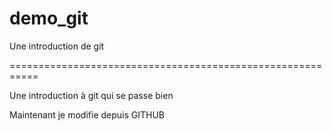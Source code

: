 # demo_git
Une introduction de git

===========================================================

Une introduction à git qui se passe bien

Maintenant je modifie depuis GITHUB
